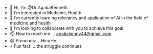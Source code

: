 - 👋 Hi, I’m @Dr AgabaKenneth
- 👀 I’m interested in Medicine, Health 
- 🌱 I’m currently learning relevancy and application of Ai in the field of medicine and health 
- 💞️ I’m looking to collaborate with you to achieve this goal
- 📫 How to reach me ... agabakenny44@gmail.com
- 😄 Pronouns: ...Him/He
- ⚡ Fun fact: ...the struggle continues

<!---
AgabaKenneth/AgabaKenneth is a ✨ special ✨ repository because its `README.md` (this file) appears on your GitHub profile.
You can click the Preview link to take a look at your changes.
--->
